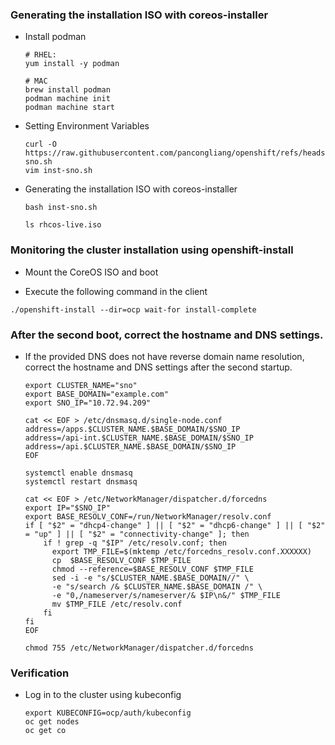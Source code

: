 ### Generating the installation ISO with coreos-installer

* Install podman 
  ~~~
  # RHEL:
  yum install -y podman

  # MAC
  brew install podman
  podman machine init
  podman machine start
  ~~~
  
* Setting Environment Variables
  ~~~
  curl -O https://raw.githubusercontent.com/pancongliang/openshift/refs/heads/main/installing/sno/inst-sno.sh
  vim inst-sno.sh
  ~~~

* Generating the installation ISO with coreos-installer
  ~~~
  bash inst-sno.sh

  ls rhcos-live.iso
  ~~~

### Monitoring the cluster installation using openshift-install 

* Mount the CoreOS ISO and boot

* Execute the following command in the client
~~~
./openshift-install --dir=ocp wait-for install-complete
~~~

### After the second boot, correct the hostname and DNS settings.
* If the provided DNS does not have reverse domain name resolution, correct the hostname and DNS settings after the second startup.
  ~~~
  export CLUSTER_NAME="sno"
  export BASE_DOMAIN="example.com"
  export SNO_IP="10.72.94.209"
  
  cat << EOF > /etc/dnsmasq.d/single-node.conf
  address=/apps.$CLUSTER_NAME.$BASE_DOMAIN/$SNO_IP
  address=/api-int.$CLUSTER_NAME.$BASE_DOMAIN/$SNO_IP
  address=/api.$CLUSTER_NAME.$BASE_DOMAIN/$SNO_IP
  EOF
  
  systemctl enable dnsmasq
  systemctl restart dnsmasq
  
  cat << EOF > /etc/NetworkManager/dispatcher.d/forcedns
  export IP="$SNO_IP"
  export BASE_RESOLV_CONF=/run/NetworkManager/resolv.conf
  if [ "$2" = "dhcp4-change" ] || [ "$2" = "dhcp6-change" ] || [ "$2" = "up" ] || [ "$2" = "connectivity-change" ]; then
      if ! grep -q "$IP" /etc/resolv.conf; then
        export TMP_FILE=$(mktemp /etc/forcedns_resolv.conf.XXXXXX)
        cp  $BASE_RESOLV_CONF $TMP_FILE
        chmod --reference=$BASE_RESOLV_CONF $TMP_FILE
        sed -i -e "s/$CLUSTER_NAME.$BASE_DOMAIN//" \
        -e "s/search /& $CLUSTER_NAME.$BASE_DOMAIN /" \
        -e "0,/nameserver/s/nameserver/& $IP\n&/" $TMP_FILE
        mv $TMP_FILE /etc/resolv.conf
      fi
  fi
  EOF
  
  chmod 755 /etc/NetworkManager/dispatcher.d/forcedns
  ~~~

### Verification
* Log in to the cluster using kubeconfig
  ~~~
  export KUBECONFIG=ocp/auth/kubeconfig
  oc get nodes
  oc get co
  ~~~
